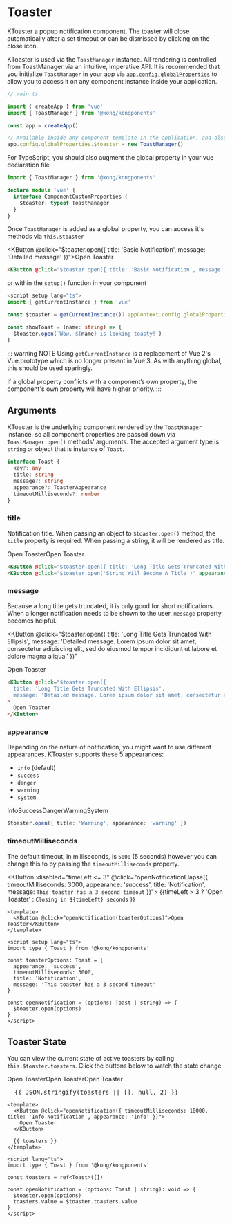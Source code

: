 # Toaster

KToaster a popup notification component. The toaster will close automatically after a set timeout or can be dismissed by clicking on the close icon.

KToaster is used via the `ToastManager` instance. All rendering is controlled from ToastManager via an intuitive, imperative API. It is recommended that you initialize `ToastManager` in your app via [`app.config.globalProperties`](https://vuejs.org/api/application.html#app-config-globalproperties) to allow you to access it on any component instance inside your application.

```ts
// main.ts

import { createApp } from 'vue'
import { ToastManager } from '@kong/kongponents'

const app = createApp()

// Available inside any component template in the application, and also on 'this' of any component instance
app.config.globalProperties.$toaster = new ToastManager()
```

For TypeScript, you should also augment the global property in your vue declaration file

```ts
import { ToastManager } from '@kong/kongponents'

declare module 'vue' {
  interface ComponentCustomProperties {
    $toaster: typeof ToastManager
  }
}
```

Once `ToastManager` is added as a global property, you can access it's methods via `this.$toaster`

<KButton @click="$toaster.open({ title: 'Basic Notification', message: 'Detailed message' })">Open Toaster</KButton>

```html
<KButton @click="$toaster.open({ title: 'Basic Notification', message: 'Detailed message' })">Open Toaster</KButton>
```

or within the `setup()` function in your component

```ts
<script setup lang="ts">
import { getCurrentInstance } from 'vue'

const $toaster = getCurrentInstance()?.appContext.config.globalProperties.$toaster

const showToast = (name: string) => {
  $toaster.open(`Wow, ${name} is looking toasty!`)
}
```

::: warning NOTE
Using `getCurrentInstance` is a replacement of Vue 2's Vue.prototype which is no longer present in Vue 3. As with anything global, this should be used sparingly.

If a global property conflicts with a component’s own property, the component's own property will have higher priority.
:::

## Arguments

KToaster is the underlying component rendered by the `ToastManager` instance, so all component properties are passed down via `ToastManager.open()` methods' arguments. The accepted argument type is `string` or object that is instance of `Toast`.

```ts
interface Toast {
  key?: any
  title: string
  message?: string
  appearance?: ToasterAppearance
  timeoutMilliseconds?: number
}
```

### title

Notification title. When passing an object to `$toaster.open()` method, the `title` property is required. When passing a string, it will be rendered as title.

<div class="horizontal-container">
  <KButton @click="$toaster.open({ title: 'Long Title Gets Truncated With Ellipsis' })">Open Toaster</KButton>
  <KButton @click="$toaster.open('String Will Become A Title')" appearance="secondary">Open Toaster</KButton>
</div>

```html
<KButton @click="$toaster.open({ title: 'Long Title Gets Truncated With Ellipsis' })">Open Toaster</KButton>
<KButton @click="$toaster.open('String Will Become A Title')" appearance="secondary">Open Toaster</KButton>
```

### message

Because a long title gets truncated, it is only good for short notifications. When a longer notification needs to be shown to the user, `message` property becomes helpful.

<KButton @click="$toaster.open({ 
  title: 'Long Title Gets Truncated With Ellipsis',
  message: 'Detailed message. Lorem ipsum dolor sit amet, consectetur adipiscing elit, sed do eiusmod tempor incididunt ut labore et dolore magna aliqua.' })"
>
  Open Toaster
</KButton>

```html
<KButton @click="$toaster.open({ 
  title: 'Long Title Gets Truncated With Ellipsis',
  message: 'Detailed message. Lorem ipsum dolor sit amet, consectetur adipiscing elit, sed do eiusmod tempor incididunt ut labore et dolore magna aliqua.' })"
>
  Open Toaster
</KButton>
```

### appearance

Depending on the nature of notification, you might want to use different appearances. KToaster supports these 5 appearances:
* `info` (default)
* `success`
* `danger`
* `warning`
* `system`

<div class="horizontal-container">
  <KButton @click="$toaster.open({ title: 'Info', appearance: 'info' })">
    <InfoIcon />
    Info
  </KButton>
  <KButton @click="$toaster.open({ title: 'Success', appearance: 'success' })">
    <CheckCircleIcon />
    Success
  </KButton>
  <KButton
    @click="$toaster.open({ title: 'Danger', appearance: 'danger' })"
    appearance="danger"
  >
    <ClearIcon />
    Danger
  </KButton>
  <KButton @click="$toaster.open({ title: 'Warning', appearance: 'warning' })">
    <WarningIcon />
    Warning
  </KButton>
  <KButton
    @click="$toaster.open({ title: 'System', appearance: 'system' })"
    appearance="secondary"
  >
    <KongIcon />
    System
  </KButton>
</div>

```ts
$toaster.open({ title: 'Warning', appearance: 'warning' })
```

### timeoutMilliseconds

The default timeout, in milliseconds, is `5000` (5 seconds) however you can change this to by passing the `timeoutMilliseconds` property.

<KButton :disabled="timeLeft <= 3" @click="openNotificationElapse({ timeoutMilliseconds: 3000, appearance: 'success', title: 'Notification', message: `This toaster has a 3 second timeout` })">
  {{timeLeft > 3 ? 'Open Toaster' : `Closing in ${timeLeft} seconds` }}
</KButton>

```vue
<template>
  <KButton @click="openNotification(toasterOptions)">Open Toaster</KButton>
</template>

<script setup lang="ts">
import type { Toast } from '@kong/kongponents'

const toasterOptions: Toast = {
  appearance: 'success',
  timeoutMilliseconds: 3000,
  title: 'Notification',
  message: 'This toaster has a 3 second timeout'
}

const openNotification = (options: Toast | string) => {
  $toaster.open(options)
}
</script>
```

## Toaster State

You can view the current state of active toasters by calling `this.$toaster.toasters`. Click the buttons below to watch the state change

<div class="horizontal-container">
  <KButton @click="openNotification({ timeoutMilliseconds: 10000, title: 'Info Notification', appearance: 'info' })">
    Open Toaster
  </KButton>
  <KButton
    @click="openNotification({ title: 'Danger Notification', appearance: 'danger' })"
    appearance="danger"
  >
    Open Toaster
  </KButton>
  <KButton
    @click="openNotification('Basic Notification')"
    appearance="secondary"
  >
    Open Toaster
  </KButton>
</div>

<pre>
  {{ JSON.stringify(toasters || [], null, 2) }}
</pre>

```vue
<template>
  <KButton @click="openNotification({ timeoutMilliseconds: 10000, title: 'Info Notification', appearance: 'info' })">
    Open Toaster
  </KButton>

  {{ toasters }}
</template>

<script lang="ts">
import type { Toast } from '@kong/kongponents'

const toasters = ref<Toast>([])

const openNotification = (options: Toast | string): void => {
  $toaster.open(options)
  toasters.value = $toaster.toasters.value
}
</script>
```

<script setup lang="ts">
import { InfoIcon, CheckCircleIcon, WarningIcon, ClearIcon, KongIcon } from '@kong/icons'
import { getCurrentInstance, ref } from 'vue'

const $toaster = getCurrentInstance()?.appContext.config.globalProperties.$toaster
const toasters = ref([])
const timeLeft = ref(4)

const openNotification = (options: Toast | string): void => {
  $toaster.open(options)
  toasters.value = $toaster.toasters.value
}

const openNotificationElapse = (options: Toast | string): void => {
  $toaster.open(options)
  toasters.value = $toaster.toasters.value
  timeLeft.value -= 1

  const interval = setInterval(() => {
    timeLeft.value -= 1

    if (timeLeft.value === 0){
      timeLeft.value = 4
      clearInterval(interval)
    }
  }, 1000)
}
</script>

<style lang="scss" scoped>
.horizontal-container {
  display: flex;
  gap: $kui-space-50;
}
</style>
